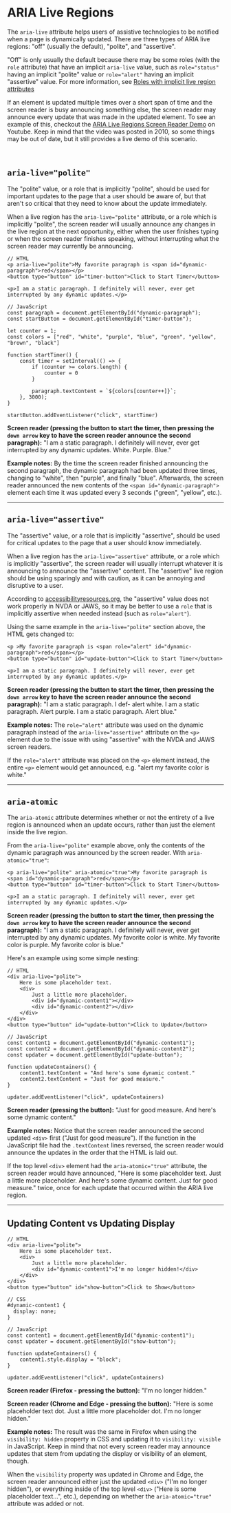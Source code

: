 # ARIA Live Regions

The `aria-live` attribute helps users of assistive technologies to be notified when a page is dynamically updated. There are three types of ARIA live regions: "off" (usually the default), "polite", and "assertive".

"Off" is only usually the default because there may be some roles (with the `role` attribute) that have an implicit `aria-live` value, such as `role="status"` having an implicit "polite" value or `role="alert"` having an implicit "assertive" value. For more information, see [Roles with implicit live region attributes](https://developer.mozilla.org/en-US/docs/Web/Accessibility/ARIA/ARIA_Live_Regions#roles_with_implicit_live_region_attributes)

If an element is updated multiple times over a short span of time and the screen reader is busy announcing something else, the screen reader may announce every update that was made in the updated element. To see an example of this, checkout the [ARIA Live Regions Screen Reader Demo](https://www.youtube.com/watch?v=9nZnTdSAkH0&t=43s) on Youtube. Keep in mind that the video was posted in 2010, so some things may be out of date, but it still provides a live demo of this scenario.

<br>

## `aria-live="polite"`

The "polite" value, or a role that is implicitly "polite", should be used for important updates to the page that a user should be aware of, but that aren't so critical that they need to know about the update immediately.

When a live region has the `aria-live="polite"` attribute, or a role which is implicitly "polite", the screen reader will usually announce any changes in the live region at the next opportunity, either when the user finishes typing or when the screen reader finishes speaking, without interrupting what the screen reader may currently be announcing.

    // HTML
    <p aria-live="polite">My favorite paragraph is <span id="dynamic-paragraph">red</span></p>
    <button type="button" id="timer-button">Click to Start Timer</button>

    <p>I am a static paragraph. I definitely will never, ever get interrupted by any dynamic updates.</p>
    
    // JavaScript
    const paragraph = document.getElementById("dynamic-paragraph");
    const startButton = document.getElementById("timer-button");

    let counter = 1;
    const colors = ["red", "white", "purple", "blue", "green", "yellow", "brown", "black"]

    function startTimer() {
        const timer = setInterval(() => {
            if (counter >= colors.length) {
                counter = 0
            }

            paragraph.textContent = `${colors[counter++]}`;
        }, 3000);
    }

    startButton.addEventListener("click", startTimer)

**Screen reader (pressing the button to start the timer, then pressing the `down arrow` key to have the screen reader announce the second paragraph):** "I am a static paragraph. I definitely will never, ever get interrupted by any dynamic updates. White. Purple. Blue."

**Example notes:** By the time the screen reader finished announcing the second paragraph, the dynamic paragraph had been updated three times, changing to "white", then "purple", and finally "blue". Afterwards, the screen reader announced the new contents of the `<span id="dynamic-paragraph">` element each time it was updated every 3 seconds ("green", "yellow", etc.).

<hr>

## `aria-live="assertive"`

The "assertive" value, or a role that is implicitly "assertive", should be used for critical updates to the page that a user should know immediately.

When a live region has the `aria-live="assertive"` attribute, or a role which is implicitly "assertive", the screen reader will usually interrupt whatever it is announcing to announce the "assertive" content. The "assertive" live region should be using sparingly and with caution, as it can be annoying and disruptive to a user.

According to [accessibilityresources.org](https://accessibilityresources.org/aria-live), the "assertive" value does not work properly in NVDA or JAWS, so it may be better to use a `role` that is implicitly assertive when needed instead (such as `role="alert"`).

Using the same example in the `aria-live="polite"` section above, the HTML gets changed to:

    <p >My favorite paragraph is <span role="alert" id="dynamic-paragraph">red</span></p>
    <button type="button" id="update-button">Click to Start Timer</button>

    <p>I am a static paragraph. I definitely will never, ever get interrupted by any dynamic updates.</p>

**Screen reader (pressing the button to start the timer, then pressing the `down arrow` key to have the screen reader announce the second paragraph):** "I am a static paragraph. I def- alert white. I am a static paragraph. Alert purple. I am a static paragraph. Alert blue."

**Example notes:** The `role="alert"` attribute was used on the dynamic paragraph instead of the `aria-live="assertive"` attribute on the `<p>` element due to the issue with using "assertive" with the NVDA and JAWS screen readers.

If the `role="alert"` attribute was placed on the `<p>` element instead, the entire `<p>` element would get announced, e.g. "alert my favorite color is white."

<hr>

## `aria-atomic`

The `aria-atomic` attribute determines whether or not the entirety of a live region is announced when an update occurs, rather than just the element inside the live region.

From the `aria-live="polite"` example above, only the contents of the dynamic paragraph was announced by the screen reader. With `aria-atomic="true"`:

    <p aria-live="polite" aria-atomic="true">My favorite paragraph is <span id="dynamic-paragraph">red</span></p>
    <button type="button" id="timer-button">Click to Start Timer</button>

    <p>I am a static paragraph. I definitely will never, ever get interrupted by any dynamic updates.</p>

**Screen reader (pressing the button to start the timer, then pressing the `down arrow` key to have the screen reader announce the second paragraph):** "I am a static paragraph. I definitely will never, ever get interrupted by any dynamic updates. My favorite color is white. My favorite color is purple. My favorite color is blue."

Here's an example using some simple nesting:
    
    // HTML
    <div aria-live="polite">
        Here is some placeholder text.
        <div>
            Just a little more placeholder.
            <div id="dynamic-content1"></div>
            <div id="dynamic-content2"></div>
        </div>
    </div>
    <button type="button" id="update-button">Click to Update</button>
    
    // JavaScript
    const content1 = document.getElementById("dynamic-content1");
    const content2 = document.getElementById("dynamic-content2");
    const updater = document.getElementById("update-button");

    function updateContainers() {
        content1.textContent = "And here's some dynamic content."
        content2.textContent = "Just for good measure."
    }

    updater.addEventListener("click", updateContainers)

**Screen reader (pressing the button):** "Just for good measure. And here's some dynamic content."

**Example notes:** Notice that the screen reader announced the second updated `<div>` first ("Just for good measure"). If the function in the JavaScript file had the `.textContent` lines reversed, the screen reader would announce the updates in the order that the HTML is laid out.

If the top level `<div>` element had the `aria-atomic="true"` attribute, the screen reader would have announced, "Here is some placeholder text. Just a little more placeholder. And here's some dynamic content. Just for good measure." twice, once for each update that occurred within the ARIA live region.

<hr>

## Updating Content vs Updating Display
    
    // HTML
    <div aria-live="polite">
        Here is some placeholder text.
        <div>
            Just a little more placeholder.
            <div id="dynamic-content1">I'm no longer hidden!</div>
        </div>
    </div>
    <button type="button" id="show-button">Click to Show</button>
    
    // CSS
    #dynamic-content1 {
      display: none;
    }
    
    // JavaScript
    const content1 = document.getElementById("dynamic-content1");
    const updater = document.getElementById("show-button");

    function updateContainers() {
        content1.style.display = "block";
    }

    updater.addEventListener("click", updateContainers)
    
**Screen reader (Firefox - pressing the button):** "I'm no longer hidden."

**Screen reader (Chrome and Edge - pressing the button):** "Here is some placeholder text dot. Just a little more placeholder dot. I'm no longer hidden."

**Example notes:** The result was the same in Firefox when using the `visibility: hidden` property in CSS and updating it to `visibility: visible` in JavaScript. Keep in mind that not every screen reader may announce updates that stem from updating the display or visibility of an element, though.

When the `visibility` property was updated in Chrome and Edge, the screen reader announced either just the updated `<div>` ("I'm no longer hidden"), or everything inside of the top level `<div>` ("Here is some placeholder text...", etc.), depending on whether the `aria-atomic="true"` attribute was added or not.

